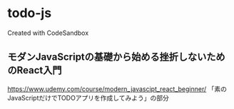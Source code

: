 # todo-js
Created with CodeSandbox

## モダンJavaScriptの基礎から始める挫折しないためのReact入門
https://www.udemy.com/course/modern_javascipt_react_beginner/
「素のJavaScriptだけでTODOアプリを作成してみよう」の部分
